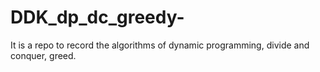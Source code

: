 # DDK_dp_dc_greedy-
It is a repo to record the algorithms of dynamic programming, divide and conquer, greed.
